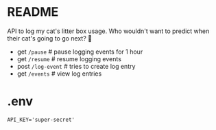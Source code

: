 # README

API to log my cat's litter box usage. Who wouldn't want to predict when their
cat's going to go next? 💩

- get `/pause` # pause logging events for 1 hour
- get `/resume` # resume logging events
- post `/log-event` # tries to create log entry
- get `/events` # view log entries

# .env
```
API_KEY='super-secret'
```

